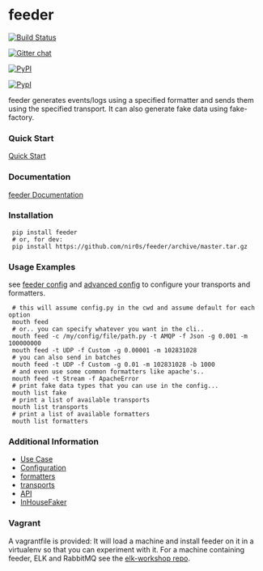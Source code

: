 feeder
=======

[![Build Status](https://travis-ci.org/nir0s/feeder.svg?branch=master)](https://travis-ci.org/nir0s/feeder)

[![Gitter chat](https://badges.gitter.im/nir0s/feeder.png)](https://gitter.im/nir0s/feeder)

[![PyPI](http://img.shields.io/pypi/dm/feeder.svg)](http://img.shields.io/pypi/dm/feeder.svg)

[![PypI](http://img.shields.io/pypi/v/feeder.svg)](http://img.shields.io/pypi/v/feeder.svg)

feeder generates events/logs using a specified formatter and sends them using the specified transport.
It can also generate fake data using fake-factory.

### Quick Start
[Quick Start](http://feeder.readthedocs.org/en/latest/quick_start.html)

### Documentation
[feeder Documentation](http://feeder.readthedocs.org)

### Installation
```shell
 pip install feeder
 # or, for dev:
 pip install https://github.com/nir0s/feeder/archive/master.tar.gz
```

### Usage Examples
see [feeder config](http://feeder.readthedocs.org/en/latest/configuration.html) and [advanced config](http://feeder.readthedocs.org/en/latest/advanced_configuration.html)
to configure your transports and formatters.
```shell
 # this will assume config.py in the cwd and assume default for each option
 mouth feed
 # or.. you can specify whatever you want in the cli..
 mouth feed -c /my/config/file/path.py -t AMQP -f Json -g 0.001 -m 100000000
 mouth feed -t UDP -f Custom -g 0.00001 -m 102831028
 # you can also send in batches
 mouth feed -t UDP -f Custom -g 0.01 -m 102831028 -b 1000
 # and even use some common formatters like apache's..
 mouth feed -t Stream -f ApacheError
 # print fake data types that you can use in the config...
 mouth list fake
 # print a list of available transports
 mouth list transports
 # print a list of available formatters
 mouth list formatters
```

### Additional Information
- [Use Case](http://feeder.readthedocs.org/en/latest/case_study.html)
- [Configuration](http://feeder.readthedocs.org/en/latest/configuration.html)
- [formatters](http://feeder.readthedocs.org/en/latest/formatters.html)
- [transports](http://feeder.readthedocs.org/en/latest/transports.html)
- [API](http://feeder.readthedocs.org/en/latest/api.html)
- [InHouseFaker](http://feeder.readthedocs.org/en/latest/inhousefaker.html)

### Vagrant
A vagrantfile is provided: It will load a machine and install feeder on it in a virtualenv so that you can experiment with it.
For a machine containing feeder, ELK and RabbitMQ see the [elk-workshop repo](https://github.com/nir0s/elk-workshop).